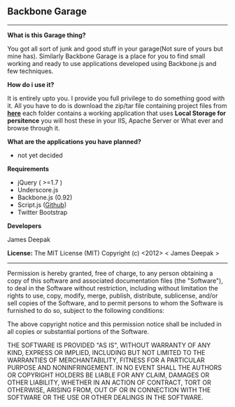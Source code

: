 ## **Backbone Garage** ##

----------


**What is this Garage thing?**

You got all sort of junk and good stuff in your garage(Not sure of yours but mine has). Similarly Backbone Garage is a place for you to find small working and ready to use applications developed using Backbone.js and few techniques.


**How do i use it?**

It is entirely upto you. I provide you full privilege to do something good with it. All you have to do is download the zip/tar file containing project files from **[here](https://github.com/deeptechtons/BackboneGarage/zipball/master)** each folder contains a working application that uses **Local Storage for persitence** you will host these in your IIS, Apache Server or What ever and browse through it.


**What are the applications you have planned?**

- not yet decided

**Requirements**

- jQuery ( >=1.7 )
- Underscore.js
- Backbone.js (0.92)
- Script.js ([Github](https://github.com/ded/script.js "Github"))
- Twitter Bootstrap


**Developers**

James Deepak

**License:**
The MIT License (MIT) Copyright (c) <2012> < James Deepak >

----------

Permission is hereby granted, free of charge, to any person obtaining a copy of this software and associated documentation files (the "Software"), to deal in the Software without restriction, including without limitation the rights to use, copy, modify, merge, publish, distribute, sublicense, and/or sell copies of the Software, and to permit persons to whom the Software is furnished to do so, subject to the following conditions:

The above copyright notice and this permission notice shall be included in all copies or substantial portions of the Software.

THE SOFTWARE IS PROVIDED "AS IS", WITHOUT WARRANTY OF ANY KIND, EXPRESS OR IMPLIED, INCLUDING BUT NOT LIMITED TO THE WARRANTIES OF MERCHANTABILITY, FITNESS FOR A PARTICULAR PURPOSE AND NONINFRINGEMENT. IN NO EVENT SHALL THE AUTHORS OR COPYRIGHT HOLDERS BE LIABLE FOR ANY CLAIM, DAMAGES OR OTHER LIABILITY, WHETHER IN AN ACTION OF CONTRACT, TORT OR OTHERWISE, ARISING FROM, OUT OF OR IN CONNECTION WITH THE SOFTWARE OR THE USE OR OTHER DEALINGS IN THE SOFTWARE.